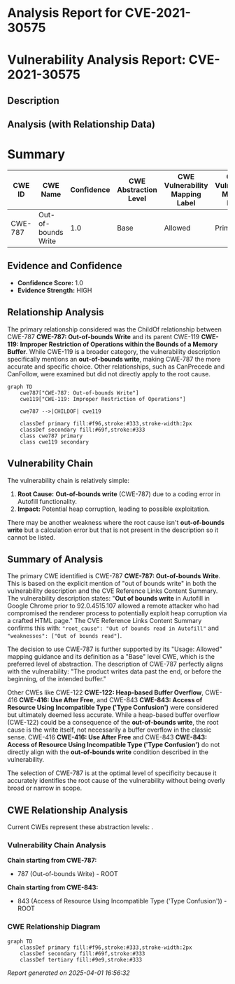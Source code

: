 # Analysis Report for CVE-2021-30575

# Vulnerability Analysis Report: CVE-2021-30575

## Description



## Analysis (with Relationship Data)

# Summary
| CWE ID | CWE Name | Confidence | CWE Abstraction Level | CWE Vulnerability Mapping Label | CWE-Vulnerability Mapping Notes |
|---|---|---|---|---|---|
| CWE-787 | Out-of-bounds Write | 1.0 | Base | Allowed | Primary CWE |

## Evidence and Confidence

*   **Confidence Score:** 1.0
*   **Evidence Strength:** HIGH

## Relationship Analysis
The primary relationship considered was the ChildOf relationship between CWE-787 **CWE-787: Out-of-bounds Write** and its parent CWE-119 **CWE-119: Improper Restriction of Operations within the Bounds of a Memory Buffer**. While CWE-119 is a broader category, the vulnerability description specifically mentions an **out-of-bounds write**, making CWE-787 the more accurate and specific choice. Other relationships, such as CanPrecede and CanFollow, were examined but did not directly apply to the root cause.

```mermaid
graph TD
    cwe787["CWE-787: Out-of-bounds Write"]
    cwe119["CWE-119: Improper Restriction of Operations"]
    
    cwe787 -->|CHILDOF| cwe119
    
    classDef primary fill:#f96,stroke:#333,stroke-width:2px
    classDef secondary fill:#69f,stroke:#333
    class cwe787 primary
    class cwe119 secondary
```

## Vulnerability Chain
The vulnerability chain is relatively simple:

1.  **Root Cause:** **Out-of-bounds write** (CWE-787) due to a coding error in Autofill functionality.
2.  **Impact:** Potential heap corruption, leading to possible exploitation.

There may be another weakness where the root cause isn't **out-of-bounds write** but a calculation error but that is not present in the description so it cannot be listed.

## Summary of Analysis
The primary CWE identified is CWE-787 **CWE-787: Out-of-bounds Write**. This is based on the explicit mention of "out of bounds write" in both the vulnerability description and the CVE Reference Links Content Summary. The vulnerability description states: "**Out of bounds write** in Autofill in Google Chrome prior to 92.0.4515.107 allowed a remote attacker who had compromised the renderer process to potentially exploit heap corruption via a crafted HTML page." The CVE Reference Links Content Summary confirms this with: `"root_cause": "Out of bounds read in Autofill"` and `"weaknesses": ["Out of bounds read"]`.

The decision to use CWE-787 is further supported by its "Usage: Allowed" mapping guidance and its definition as a "Base" level CWE, which is the preferred level of abstraction. The description of CWE-787 perfectly aligns with the vulnerability: "The product writes data past the end, or before the beginning, of the intended buffer."

Other CWEs like CWE-122 **CWE-122: Heap-based Buffer Overflow**, CWE-416 **CWE-416: Use After Free**, and CWE-843 **CWE-843: Access of Resource Using Incompatible Type ('Type Confusion')** were considered but ultimately deemed less accurate. While a heap-based buffer overflow (CWE-122) could be a consequence of the **out-of-bounds write**, the root cause is the write itself, not necessarily a buffer overflow in the classic sense. CWE-416 **CWE-416: Use After Free** and CWE-843 **CWE-843: Access of Resource Using Incompatible Type ('Type Confusion')** do not directly align with the **out-of-bounds write** condition described in the vulnerability.

The selection of CWE-787 is at the optimal level of specificity because it accurately identifies the root cause of the vulnerability without being overly broad or narrow in scope.


## CWE Relationship Analysis

Current CWEs represent these abstraction levels: .


### Vulnerability Chain Analysis

**Chain starting from CWE-787:**
- 787 (Out-of-bounds Write) - ROOT


**Chain starting from CWE-843:**
- 843 (Access of Resource Using Incompatible Type ('Type Confusion')) - ROOT



### CWE Relationship Diagram

```mermaid
graph TD
    classDef primary fill:#f96,stroke:#333,stroke-width:2px
    classDef secondary fill:#69f,stroke:#333
    classDef tertiary fill:#9e9,stroke:#333
```



*Report generated on 2025-04-01 16:56:32*
